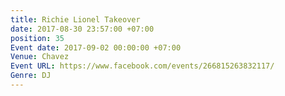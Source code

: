 ```yaml
---
title: Richie Lionel Takeover
date: 2017-08-30 23:57:00 +07:00
position: 35
Event date: 2017-09-02 00:00:00 +07:00
Venue: Chavez
Event URL: https://www.facebook.com/events/266815263832117/
Genre: DJ
---
```


